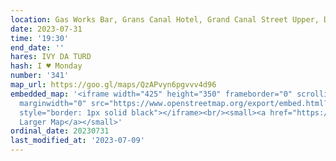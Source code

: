 ```yaml
---
location: Gas Works Bar, Grans Canal Hotel, Grand Canal Street Upper, Dublin 2
date: 2023-07-31
time: '19:30'
end_date: ''
hares: IVY DA TURD
hash: I ♥ Monday
number: '341'
map_url: https://goo.gl/maps/QzAPvyn6pgvvv4d96
embedded_map: '<iframe width="425" height="350" frameborder="0" scrolling="no" marginheight="0"
  marginwidth="0" src="https://www.openstreetmap.org/export/embed.html?bbox=-6.2391963601112375%2C53.33744144487991%2C-6.236291527748109%2C53.33881715405018&amp;layer=mapnik"
  style="border: 1px solid black"></iframe><br/><small><a href="https://www.openstreetmap.org/#map=19/53.33813/-6.23774">View
  Larger Map</a></small>'
ordinal_date: 20230731
last_modified_at: '2023-07-09'
---
```


